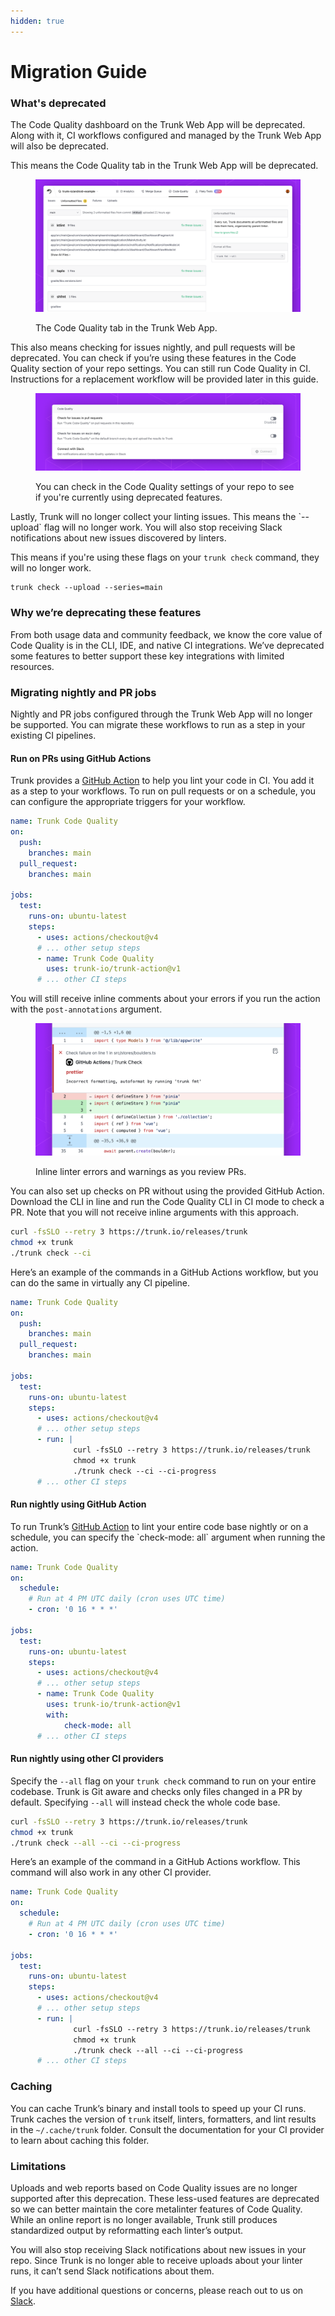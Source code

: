 ```yaml
---
hidden: true
---
```


# Migration Guide

### What's deprecated

The Code Quality dashboard on the Trunk Web App will be deprecated. Along with it, CI workflows configured and managed by the Trunk Web App will also be deprecated.

This means the Code Quality tab in the Trunk Web App will be deprecated.

<figure><img src="../../../.gitbook/assets/CQ Deprecation (2).png" alt=""><figcaption><p>The Code Quality tab in the Trunk Web App.</p></figcaption></figure>

This also means checking for issues nightly, and pull requests will be deprecated. You can check if you’re using these features in the Code Quality section of your repo settings. You can still run Code Quality in CI. Instructions for a replacement workflow will be provided later in this guide.

<figure><img src="../../../.gitbook/assets/CQ Nightly Deprecation.png" alt=""><figcaption><p>You can check in the Code Quality settings of your repo to see if you're currently using deprecated features.</p></figcaption></figure>

Lastly, Trunk will no longer collect your linting issues. This means the \`--upload\` flag will no longer work. You will also stop receiving Slack notifications about new issues discovered by linters.

This means if you're using these flags on your `trunk check` command, they will no longer work.

```
trunk check --upload --series=main
```

### Why we’re deprecating these features

From both usage data and community feedback, we know the core value of Code Quality is in the CLI, IDE, and native CI integrations. We’ve deprecated some features to better support these key integrations with limited resources.&#x20;

### Migrating nightly and PR jobs

Nightly and PR jobs configured through the Trunk Web App will no longer be supported. You can migrate these workflows to run as a step in your existing CI pipelines.

#### Run on PRs using GitHub Actions

Trunk provides a [GitHub Action](https://github.com/trunk-io/trunk-action) to help you lint your code in CI. You add it as a step to your workflows. To run on pull requests or on a schedule, you can configure the appropriate triggers for your workflow.&#x20;

```yaml
name: Trunk Code Quality
on:
  push:
    branches: main
  pull_request:
    branches: main
	
jobs:
  test:
    runs-on: ubuntu-latest
    steps:
      - uses: actions/checkout@v4
      # ... other setup steps
      - name: Trunk Code Quality
        uses: trunk-io/trunk-action@v1
      # ... other CI steps
```

You will still receive inline comments about your errors if you run the action with the `post-annotations` argument.

<figure><img src="../../../.gitbook/assets/CQ Deprecation (1).png" alt=""><figcaption><p>Inline linter errors and warnings as you review PRs. </p></figcaption></figure>

You can also set up checks on PR without using the provided GitHub Action. Download the CLI in line and run the Code Quality CLI in CI mode to check a PR. Note that you will not receive inline arguments with this approach.

```sh
curl -fsSLO --retry 3 https://trunk.io/releases/trunk 
chmod +x trunk 
./trunk check --ci
```

Here’s an example of the commands in a GitHub Actions workflow, but you can do the same in virtually any CI pipeline.

```yaml
name: Trunk Code Quality
on:
  push:
    branches: main
  pull_request:
    branches: main

jobs:
  test:
    runs-on: ubuntu-latest
    steps:
      - uses: actions/checkout@v4
      # ... other setup steps
      - run: |
              curl -fsSLO --retry 3 https://trunk.io/releases/trunk 
              chmod +x trunk 
              ./trunk check --ci --ci-progress
      # ... other CI steps
```

#### Run nightly using GitHub Action

To run Trunk’s [GitHub Action](https://github.com/trunk-io/trunk-action) to lint your entire code base nightly or on a schedule, you can specify the \`check-mode: all\` argument when running the action.

```yaml
name: Trunk Code Quality
on:
  schedule:
    # Run at 4 PM UTC daily (cron uses UTC time)
    - cron: '0 16 * * *'
	
jobs:
  test:
    runs-on: ubuntu-latest
    steps:
      - uses: actions/checkout@v4
      # ... other setup steps
      - name: Trunk Code Quality
        uses: trunk-io/trunk-action@v1
        with:
    		check-mode: all
      # ... other CI steps
```

#### Run nightly using other CI providers

Specify the `--all` flag on your `trunk check` command to run on your entire codebase. Trunk is Git aware and checks only files changed in a PR by default. Specifying `--all` will instead check the whole code base.

```sh
curl -fsSLO --retry 3 https://trunk.io/releases/trunk 
chmod +x trunk 
./trunk check --all --ci --ci-progress
```

Here’s an example of the command in a GitHub Actions workflow. This command will also work in any other CI provider.

```yaml
name: Trunk Code Quality
on:
  schedule:
    # Run at 4 PM UTC daily (cron uses UTC time)
    - cron: '0 16 * * *'
	
jobs:
  test:
    runs-on: ubuntu-latest
    steps:
      - uses: actions/checkout@v4
      # ... other setup steps
      - run: |
              curl -fsSLO --retry 3 https://trunk.io/releases/trunk 
              chmod +x trunk 
              ./trunk check --all --ci --ci-progress
      # ... other CI steps
```

### Caching

You can cache Trunk’s binary and install tools to speed up your CI runs. Trunk caches the version of `trunk` itself, linters, formatters, and lint results in the `~/.cache/trunk` folder. Consult the documentation for your CI provider to learn about caching this folder.

### Limitations

Uploads and web reports based on Code Quality issues are no longer supported after this deprecation. These less-used features are deprecated so we can better maintain the core metalinter features of Code Quality. While an online report is no longer available, Trunk still produces standardized output by reformatting each linter’s output.

You will also stop receiving Slack notifications about new issues in your repo. Since Trunk is no longer able to receive uploads about your linter runs, it can’t send Slack notifications about them.

If you have additional questions or concerns, please reach out to us on [Slack](https://slack.trunk.io/).
